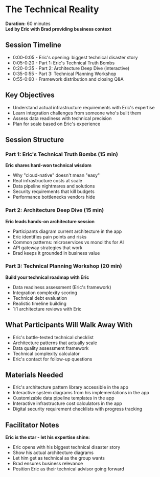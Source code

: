 # The Technical Reality

**Duration:** 60 minutes  
**Led by Eric with Brad providing business context**

## Session Timeline
- 0:00-0:05 - Eric's opening: biggest technical disaster story
- 0:05-0:20 - Part 1: Eric's Technical Truth Bombs
- 0:20-0:35 - Part 2: Architecture Deep Dive (interactive)
- 0:35-0:55 - Part 3: Technical Planning Workshop
- 0:55-0:60 - Framework distribution and closing Q&A

## Key Objectives
- Understand actual infrastructure requirements with Eric's expertise
- Learn integration challenges from someone who's built them
- Assess data readiness with technical precision
- Plan for scale based on Eric's experience

## Session Structure

### Part 1: Eric's Technical Truth Bombs (15 min)
**Eric shares hard-won technical wisdom**
- Why "cloud-native" doesn't mean "easy"
- Real infrastructure costs at scale
- Data pipeline nightmares and solutions
- Security requirements that kill budgets
- Performance bottlenecks vendors hide

### Part 2: Architecture Deep Dive (15 min)
**Eric leads hands-on architecture session**
- Participants diagram current architecture in the app
- Eric identifies pain points and risks
- Common patterns: microservices vs monoliths for AI
- API gateway strategies that work
- Brad keeps it grounded in business value

### Part 3: Technical Planning Workshop (20 min)
**Build your technical roadmap with Eric**
- Data readiness assessment (Eric's framework)
- Integration complexity scoring
- Technical debt evaluation
- Realistic timeline building
- 1:1 architecture reviews with Eric

## What Participants Will Walk Away With
- Eric's battle-tested technical checklist
- Architecture patterns that actually scale
- Data quality assessment framework
- Technical complexity calculator
- Eric's contact for follow-up questions

## Materials Needed
- Eric's architecture pattern library accessible in the app
- Interactive system diagrams from his implementations in the app
- Customizable data pipeline templates in the app
- Interactive infrastructure cost calculators in the app
- Digital security requirement checklists with progress tracking

## Facilitator Notes
**Eric is the star - let his expertise shine:**
- Eric opens with his biggest technical disaster story
- Show his actual architecture diagrams
- Let him get as technical as the group wants
- Brad ensures business relevance
- Position Eric as their technical advisor going forward